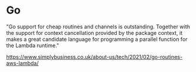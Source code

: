 # Go

"Go support for cheap routines and channels is outstanding. Together with the support for context cancellation provided by the package context, it makes a great candidate language for programming a parallel function for the Lambda runtime."

https://www.simplybusiness.co.uk/about-us/tech/2021/02/go-routines-aws-lambda/